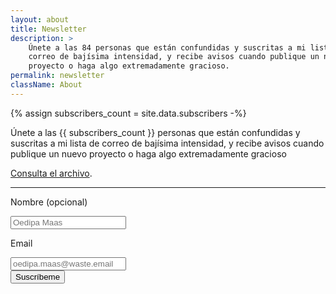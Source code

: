 ```yaml
---
layout: about
title: Newsletter
description: >
    Únete a las 84 personas que están confundidas y suscritas a mi lista de
    correo de bajísima intensidad, y recibe avisos cuando publique un nuevo
    proyecto o haga algo extremadamente gracioso.
permalink: newsletter
className: About
---
```


{% assign subscribers_count = site.data.subscribers -%}

Únete a las {{ subscribers_count }} personas que están confundidas y suscritas a mi lista de correo de bajísima intensidad, y recibe avisos cuando publique un nuevo proyecto o haga algo extremadamente gracioso

[Consulta el archivo](/tags/newsletter).

<hr />

<div class="Contact">
<form class="Form is-visible" method="post" action="https://mailer.javier.computer/subscription/form">
<input type="hidden" name="nonce" />
<input type="hidden" name="l" value="10546b54-985f-41ab-836c-eac7e11477ef"/>

<label class="Label" for="name">Nombre <span class="is-optional">(opcional)</span></label>

<div class="Input__field">
<input class="Input" type="text" name="name" placeholder="Oedipa Maas" />
</div>

<label class="Label" for="email">Email</label>

<div class="Input__field">
<input class="Input" type="email" name="email" placeholder="oedipa.maas@waste.email" required />
</div>

<div class="Input__captcha">
    <div class="h-captcha" data-sitekey="187a1b9c-4094-4270-b22e-24d4dede90ee"></div>
    <script src="https://js.hcaptcha.com/1/api.js" async defer></script>
 </div>

<div class="Form__actions"><input class="Button" type="submit" value="Suscríbeme" /></div>
</form>
</div>

